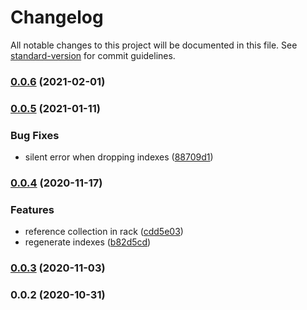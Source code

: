 # Changelog

All notable changes to this project will be documented in this file. See [standard-version](https://github.com/conventional-changelog/standard-version) for commit guidelines.

### [0.0.6](https://github.com/devtin/duck-storage-mongodb/compare/v0.0.5...v0.0.6) (2021-02-01)

### [0.0.5](https://github.com/devtin/duck-storage-mongodb/compare/v0.0.4...v0.0.5) (2021-01-11)


### Bug Fixes

* silent error when dropping indexes ([88709d1](https://github.com/devtin/duck-storage-mongodb/commit/88709d11cafee89b50d589cf775e8522525e2b52))

### [0.0.4](https://github.com/devtin/duck-storage-mongodb/compare/v0.0.3...v0.0.4) (2020-11-17)


### Features

* reference collection in rack ([cdd5e03](https://github.com/devtin/duck-storage-mongodb/commit/cdd5e0369544bb3f741f51dada8fd8857b890e6d))
* regenerate indexes ([b82d5cd](https://github.com/devtin/duck-storage-mongodb/commit/b82d5cd1c37d57f5367e3116199987ec35cbb767))

### [0.0.3](https://github.com/devtin/duck-storage-mongodb/compare/v0.0.2...v0.0.3) (2020-11-03)

### 0.0.2 (2020-10-31)
